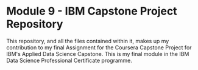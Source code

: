 <h1> Module 9 - IBM Capstone Project Repository </h1>

This repository, and all the files contained within it, makes up my contribution to my final Assignment for the Coursera Capstone Project for IBM's Applied Data Science Capstone. This is my final module in the IBM Data Science Professional Certificate programme.
